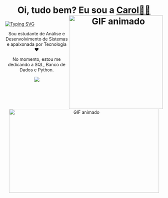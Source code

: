 <h1 align="center">
Oi, tudo bem? Eu sou a
<a href="https://www.linkedin.com/in/carolinapasantos/">Carol👩‍💻</a>
<img align="right" alt="GIF animado" height="300px" src="https://media.giphy.com/media/IRQUYBsSzFNOq0RNtw/giphy.gif">
</h1>

 [![Typing SVG](https://readme-typing-svg.demolab.com?font=Fira+Code&pause=1000&color=F718DA&background=22076E00&center=verdadeiro&vCenter=falso&repeat=verdadeiro&random=falso&width=435&lines=%22Bem-vindo(a)!+Bora+contribuir%3F)](https://git.io/typing-svg)

<p align="center">
  Sou estudante de Análise e Desenvolvimento de Sistemas e apaixonada por Tecnologia ❤
</p>
<p align="center">
  No momento, estou me dedicando a SQL, Banco de Dados e Python.
</p>

<div align="center">
  <a href="https://www.linkedin.com/in/carolinapasantos/" target="_blank">
    <img src="https://img.shields.io/badge/-LinkedIn-%230077B5?style=for-the-badge&logo=linkedin&logoColor=white" target="_blank">
  </a>
</div>

<p align="center">
  <img src="https://i.giphy.com/media/v1.Y2lkPTc5MGI3NjExaHJibzBmd2k5bnoyNTZtdG9jdG0xOXBvMXF6dXlpaTIxN3NhdDV3dCZlcD12MV9pbnRlcm5hbF9naWZfYnlfaWQmY3Q9Zw/IRQUYBsSzFNOq0RNtw/giphy-downsized-large.gif" width="480" height="269" alt="GIF animado">
</p>
